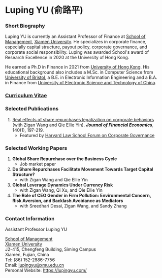 # Luping YU (俞路平)

### Short Biography
Luping YU is currently an Assistant Professor of Finance at [School of Management](https://sm.xmu.edu.cn/), [Xiamen University](https://www.xmu.edu.cn/). He specializes in corporate finance, especially capital structure, payout policy, corporate governance, and corporate social responsibility. Luping was awarded School's award of Research Excellence in 2020 at the University of Hong Kong.

He earned a Ph.D in Finance in 2021 from [University of Hong Kong](https://www.hku.hk/). His educational background also includes a M.Sc. in Computer Science from [University of Bristol](https://www.bristol.ac.uk/), a B.E. in Electronic Information Engineering and a B.A. in Finance from [University of Electronic Science and Technology of China](https://www.uestc.edu.cn/).

### [Curriculum Vitae](https://lazydingding.github.io/cv.pdf)

### Selected Publications
1. [Real effects of share repurchases legalization on corporate behaviors](https://www.sciencedirect.com/science/article/abs/pii/S0304405X2030283X) (with Zigan Wang and Qie Ellie Yin). ***Journal of Financial Economics***, 140(1), 197-219.
    * Featured by [Harvard Law School Forum on Corporate Governance](https://corpgov.law.harvard.edu/2020/12/09/real-effects-of-share-repurchases-legalization-on-corporate-behaviors/)

### Selected Working Papers
1. **Global Share Repurchase over the Business Cycle**
    * Job market paper
2. **Do Share Repurchases Facilitate Movement Towards Target Capital Structure?**
    * with Zigan Wang and Qie Ellie Yin
3. **Global Leverage Dynamics Under Currency Risk**
    * with Zigan Wang, Qi Xu, and Qie Ellie Yin
4. **The Role of CEO Gender in Firm Pollution:  Environmental Concern, Risk Aversion, and Backlash Avoidance as Mediators**
    * with Sreedhari Desai, Zigan Wang, and Sandy Zhang

### Contact Information
Assistant Professor Luping YU

[School of Management](https://sm.xmu.edu.cn/)  
[Xiamen University]((https://www.xmu.edu.cn/))  
J2-415, Chengfeng Building, Siming Campus  
Xiamen, Fujian, China  
Tel: (86) 152-2886-7756  
Email: lupingyu@xmu.edu.cn  
Personal Website: https://lupingyu.com/
